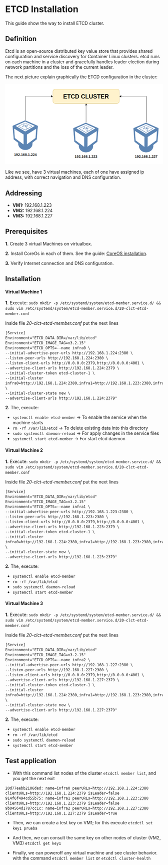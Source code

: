 # ETCD Installation
This guide show the way to install ETCD cluster.

## Definition
Etcd is an open-source distributed key value store that provides shared configuration and service discovery for Container Linux clusters. etcd runs on each machine in a cluster and gracefully handles leader election during network partitions and the loss of the current leader.

The next picture explain graphically the ETCD configuration in the cluster:

![Image of ETCD_Cluster](https://github.com/ldelgadop44/General_Documentation/blob/coreos_documentation/images/ETCD_Cluster.png)

Like we see, have 3 virtual machines, each of one have assigned ip address, with correct navigation and DNS configuration.

## Addressing
* **VM1:** 192.168.1.223
* **VM2:** 192.168.1.224
* **VM3:** 192.168.1.227

## Prerequisites

**1.** Create 3 virtual Machines on virtualbox.

**2.** Install CoreOs in each of them. See the guide: [CoreOS installation](https://github.com/ldelgadop44/General_Documentation/blob/coreos_documentation/CoreOS_Installation.md).

**3.** Verify Internet connection and DNS configuration.

## Installation

#### Virtual Machine 1

**1.** Execute: ```sudo mkdir -p /etc/systemd/system/etcd-member.service.d/ && sudo vim /etc/systemd/system/etcd-member.service.d/20-clct-etcd-member.conf```

Inside file *20-clct-etcd-member.conf* put the next lines
```
[Service]
Environment="ETCD_DATA_DIR=/var/lib/etcd"
Environment="ETCD_IMAGE_TAG=v3.2.15"
Environment="ETCD_OPTS=--name infra0 \
--initial-advertise-peer-urls http://192.168.1.224:2380 \
--listen-peer-urls http://192.168.1.224:2380 \
--listen-client-urls http://0.0.0.0:2379,http://0.0.0.0:4001 \
--advertise-client-urls http://192.168.1.224:2379 \
--initial-cluster-token etcd-cluster-1 \
--initial-cluster infra0=http://192.168.1.224:2380,infra1=http://192.168.1.223:2380,infra2=http://192.168.1.227:2380 \
--initial-cluster-state new \
--advertise-client-urls http://192.168.1.224:2379"
```

**2.** The, execute: 
* ```systemctl enable etcd-member``` -> To enable the service when the machine starts
* ```rm -rf /var/lib/etcd``` -> To delete existing data into this directory
* ```sudo systemctl daemon-reload``` -> For apply changes in the service files
* ```systemctl start etcd-member``` -> For start etcd daemon

#### Virtual Machine 2

**1.** Execute: ```sudo mkdir -p /etc/systemd/system/etcd-member.service.d/ && sudo vim /etc/systemd/system/etcd-member.service.d/20-clct-etcd-member.conf```

Inside file *20-clct-etcd-member.conf* put the next lines
```
[Service]
Environment="ETCD_DATA_DIR=/var/lib/etcd"
Environment="ETCD_IMAGE_TAG=v3.2.15"
Environment="ETCD_OPTS=--name infra1 \
--initial-advertise-peer-urls http://192.168.1.223:2380 \
--listen-peer-urls http://192.168.1.223:2380 \
--listen-client-urls http://0.0.0.0:2379,http://0.0.0.0:4001 \
--advertise-client-urls http://192.168.1.223:2379 \
--initial-cluster-token etcd-cluster-1 \
--initial-cluster infra0=http://192.168.1.224:2380,infra1=http://192.168.1.223:2380,infra2=http://192.168.1.227:2380 \
--initial-cluster-state new \
--advertise-client-urls http://192.168.1.223:2379"
```

**2.** The, execute: 
* ```systemctl enable etcd-member```
* ```rm -rf /var/lib/etcd```
* ```sudo systemctl daemon-reload```
* ```systemctl start etcd-member```

#### Virtual Machine 3

**1.** Execute: ```sudo mkdir -p /etc/systemd/system/etcd-member.service.d/ && sudo vim /etc/systemd/system/etcd-member.service.d/20-clct-etcd-member.conf```

Inside file *20-clct-etcd-member.conf* put the next lines
```
[Service]
Environment="ETCD_DATA_DIR=/var/lib/etcd"
Environment="ETCD_IMAGE_TAG=v3.2.15"
Environment="ETCD_OPTS=--name infra2 \
--initial-advertise-peer-urls http://192.168.1.227:2380 \
--listen-peer-urls http://192.168.1.227:2380 \
--listen-client-urls http://0.0.0.0:2379,http://0.0.0.0:4001 \
--advertise-client-urls http://192.168.1.227:2379 \
--initial-cluster-token etcd-cluster-1 \
--initial-cluster infra0=http://192.168.1.224:2380,infra1=http://192.168.1.223:2380,infra2=http://192.168.1.227:2380 \
--initial-cluster-state new \
--advertise-client-urls http://192.168.1.227:2379"
```

**2.** The, execute: 
* ```systemctl enable etcd-member```
* ```rm -rf /var/lib/etcd```
* ```sudo systemctl daemon-reload```
* ```systemctl start etcd-member```

## Test application

* With this command list nodes of the cluster ```etcdctl member list```, and you get the next exit
```
20d77eebb2106ded: name=infra0 peerURLs=http://192.168.1.224:2380 clientURLs=http://192.168.1.224:2379 isLeader=false
914f6f494cd55b75: name=infra1 peerURLs=http://192.168.1.223:2380 clientURLs=http://192.168.1.223:2379 isLeader=false
9b04564d1787cc1c: name=infra2 peerURLs=http://192.168.1.227:2380 clientURLs=http://192.168.1.227:2379 isLeader=true
```

* Then, we can create a test key on VM1; for this execute ```etcdctl set key1 prueba```

* And then, we can consult the same key on other nodes of cluster (VM2, VM3) ```etcdctl get key1```

* Finally, we can poweroff any virtual machine and see cluster behavior. with the command ```etcdctl member list``` or ```etcdctl cluster-health```